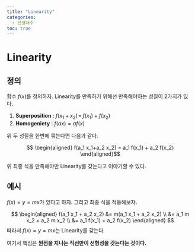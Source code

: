 ```yaml
---
title: "Linearity"
categories:
  - 선형대수
toc: true
---
```

  
# Linearity

## 정의

함수 $f(x)$를 정의하자. Linearity를 만족하기 위해선 만족해야하는 성질이 2가지가 있다.  

1. **Superposition** : $f(x_1+x_2)\,=\,f(x_1)+f(x_2)$
2. **Homogeniety** : $f(ax)=af(x)$

위 두 성질을 한번에 묶는다면 다음과 같다.

$$
\begin{aligned}
f(a_1 x_1+a_2 x_2) = a_1 f(x_1) + a_2 f(x_2)
\end{aligned}$$

위 최종 식을 만족해야만 Linearity를 갖는다고 이야기할 수 있다. 

## 예시
$f(x)=y=mx$가 있다고 하자. 그리고 최종 식을 적용해보자.

$$
\begin{aligned}
f(a_1 x_1 + a_2 x_2) 
&= m(a_1 x_1 + a_2 x_2) \\
&= a_1 m x_2 + a_2 m x_2 \\
&= a_1 f(x_1) + a_2 f(x_2)
\end{aligned}
$$
따라서 $f(x)=y=mx$는 Linearity를 갖는다.  

여기서 핵심은 **원점을 지나는 직선만이 선형성을 갖는다는 것이다.**

